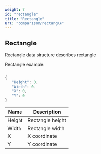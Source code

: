 ```yaml
---
weight: 7
id: "rectangle"
title: "Rectangle"
url: "comparison/rectangle"
---
```


## Rectangle ##

Rectangle data structure describes rectangle

Rectangle example:


```javascript 

{
   "Height": 0,
   "Width": 0,
   "X": 0,
   "Y": 0
}

 ```



 

|Name|Description
|---|---
|Height|Rectangle height
|Width|Rectangle width
|X|X coordinate
|Y|Y coordinate

 


